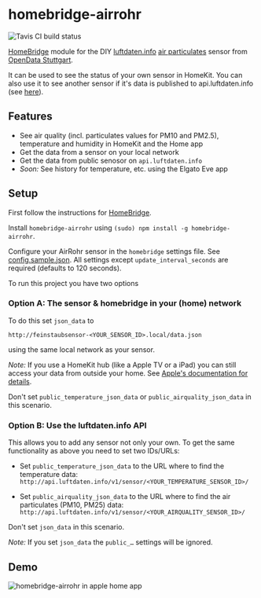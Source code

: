 # homebridge-airrohr

![Tavis CI build status](https://travis-ci.org/toto/homebridge-airrohr.svg?branch=master)

[HomeBridge](http://github.com/nfarina/homebridge) module for the DIY [luftdaten.info](https://luftdaten.info) [air particulates](https://en.wikipedia.org/wiki/Particulates) sensor from [OpenData Stuttgart](ttps://github.com/opendata-stuttgart/).

It can be used to see the status of your own sensor in HomeKit. You can also use it to see another sensor if it's data is published to api.luftdaten.info (see [here](http://luftdaten.info/faq/#toggle-id-8)).

## Features

- See air quality (incl. particulates values for PM10 and PM2.5), temperature and humidity in HomeKit and the Home app
- Get the data from a sensor on your local network
- Get the data from public senosor on `api.luftdaten.info`
- _Soon:_ See history for temperature, etc. using the Elgato Eve app 

## Setup

First follow the instructions for [HomeBridge](http://github.com/nfarina/homebridge). 

Install `homebridge-airrohr` using `(sudo) npm install -g homebridge-airrohr`.

Configure your AirRohr sensor in the `homebridge` settings file. See [config.sample.json](config.sample.json). All settings except `update_interval_seconds` are required (defaults to 120 seconds).

To run this project you have two options

### Option A: The sensor & homebridge in your (home) network

To do this set `json_data` to

`http://feinstaubsensor-<YOUR_SENSOR_ID>.local/data.json`

using the same local network as your sensor. 

*Note:* If you use a HomeKit hub (like a Apple TV or a iPad) you can still access your data from outside your home. See [Apple's documentation for details](https://support.apple.com/en-us/HT207057).

Don't set `public_temperature_json_data` or `public_airquality_json_data` in this scenario.

### Option B: Use the luftdaten.info API

This allows you to add any sensor not only your own. To get the same functionality as above you need to set two IDs/URLs:

- Set `public_temperature_json_data` to the URL where to find the temperature data:  `http://api.luftdaten.info/v1/sensor/<YOUR_TEMPERATURE_SENSOR_ID>/` 

- Set `public_airquality_json_data` to the URL where to find the air particulates (PM10, PM25) data:  `http://api.luftdaten.info/v1/sensor/<YOUR_AIRQUALITY_SENSOR_ID>/` 

Don't set `json_data` in this scenario.

*Note:* If you set `json_data` the `public_…` settings will be ignored.

## Demo

![homebridge-airrohr in apple home app](screenshot.jpeg)
